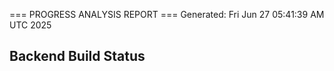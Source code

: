 === PROGRESS ANALYSIS REPORT ===
Generated: Fri Jun 27 05:41:39 AM UTC 2025

## Backend Build Status
